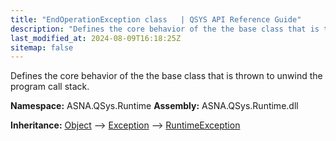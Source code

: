 ```yaml
---
title: "EndOperationException class   | QSYS API Reference Guide"
description: "Defines the core behavior of the the base class that is thrown to unwind the program call stack. "
last_modified_at: 2024-08-09T16:18:25Z
sitemap: false
---
```


Defines the core behavior of the the base class that is thrown to unwind the program call stack.

**Namespace:** ASNA.QSys.Runtime
**Assembly:** ASNA.QSys.Runtime.dll

**Inheritance:** [Object](https://docs.microsoft.com/en-us/dotnet/api/system.object) --> [Exception](https://docs.microsoft.com/en-us/dotnet/api/system.exception) --> [RuntimeException](/reference/runtime/qsys-runtime/runtime-exception.html)
<br>
<br>
